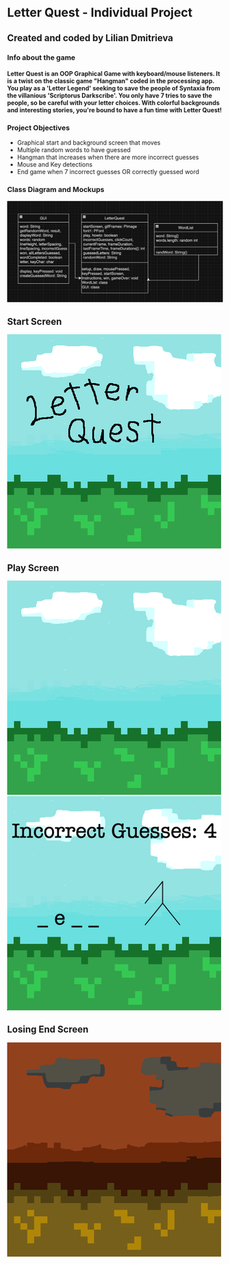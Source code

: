 # Letter Quest - Individual Project
## Created and coded by Lilian Dmitrieva
### Info about the game
#### Letter Quest is an OOP Graphical Game with keyboard/mouse listeners. It is a twist on the classic game "Hangman" coded in the processing app. You play as a 'Letter Legend' seeking to save the people of Syntaxia from the villanious 'Scriptorus Darkscribe'. You only have 7 tries to save the people, so be careful with your letter choices. With colorful backgrounds and interesting stories, you're bound to have a fun time with Letter Quest!
### Project Objectives
* Graphical start and background screen that moves
* Multiple random words to have guessed
* Hangman that increases when there are more incorrect guesses
* Mouse and Key detections
* End game when 7 incorrect guesses OR correctly guessed word
### Class Diagram and Mockups
![Grid Layout](https://github.com/LilianDm/IndividualProject/blob/main/images/Letter_Quest_Daigram.png?raw=true)
## Start Screen
 <img src="https://github.com/LilianDm/IndividualProject/blob/main/images/hang-Start.gif?raw=true" alt="Start Screen" width="500" height="500">

## Play Screen
 <img src="https://github.com/LilianDm/IndividualProject/blob/main/images/frame_0.gif?raw=true" alt="Background" width="500" height="500">
 <img src="https://github.com/LilianDm/IndividualProject/blob/main/images/LQGameplay.png?raw=true" alt="Background" width="500" height="500">
 
 ## Losing End Screen
 <img src="https://github.com/LilianDm/IndividualProject/blob/main/images/end_0.png?raw=true" alt="End Screen" width="500" height="500">
